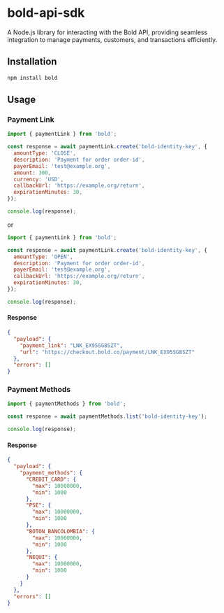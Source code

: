 # bold-api-sdk

A Node.js library for interacting with the Bold API, providing seamless integration to manage payments, customers, and transactions efficiently.

## Installation

```bash
npm install bold
```

## Usage

### Payment Link

```js
import { paymentLink } from 'bold';

const response = await paymentLink.create('bold-identity-key', {
  amountType: 'CLOSE',
  description: 'Payment for order order-id',
  payerEmail: 'test@example.org',
  amount: 300,
  currency: 'USD',
  callbackUrl: 'https://example.org/return',
  expirationMinutes: 30,
});

console.log(response);
```

or

```js
import { paymentLink } from 'bold';

const response = await paymentLink.create('bold-identity-key', {
  amountType: 'OPEN',
  description: 'Payment for order order-id',
  payerEmail: 'test@example.org',
  callbackUrl: 'https://example.org/return',
  expirationMinutes: 30,
});

console.log(response);
```

#### Response

```json
{
  "payload": {
    "payment_link": "LNK_EX95SG8SZT",
    "url": "https://checkout.bold.co/payment/LNK_EX95SG8SZT"
  },
  "errors": []
}
```

### Payment Methods

```js
import { paymentMethods } from 'bold';

const response = await paymentMethods.list('bold-identity-key');

console.log(response);
```

#### Response

```json
{
  "payload": {
    "payment_methods": {
      "CREDIT_CARD": {
        "max": 10000000,
        "min": 1000
      },
      "PSE": {
        "max": 10000000,
        "min": 1000
      },
      "BOTON_BANCOLOMBIA": {
        "max": 10000000,
        "min": 1000
      },
      "NEQUI": {
        "max": 10000000,
        "min": 1000
      }
    }
  },
  "errors": []
}
```
